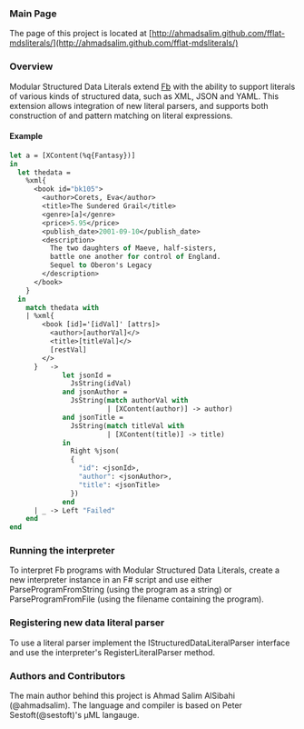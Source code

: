 ### Main Page
The page of this project is located at [http://ahmadsalim.github.com/fflat-mdsliterals/](http://ahmadsalim.github.com/fflat-mdsliterals/)

### Overview
Modular Structured Data Literals extend [Fb](http://ahmadsalim.github.com/fflat/) with the ability to support literals of various kinds of structured data, such as XML, JSON and YAML.
This extension allows integration of new literal parsers, and supports both construction of and pattern matching on literal expressions.

#### Example

```ocaml
let a = [XContent(%q{Fantasy})]
in
  let thedata =
    %xml{
      <book id="bk105">
        <author>Corets, Eva</author>
        <title>The Sundered Grail</title>
        <genre>[a]</genre>
        <price>5.95</price>
        <publish_date>2001-09-10</publish_date>
        <description>
          The two daughters of Maeve, half-sisters,
          battle one another for control of England. 
          Sequel to Oberon's Legacy
        </description>
      </book>
    }
  in
    match thedata with
    | %xml{
        <book [id]='[idVal]' [attrs]>
          <author>[authorVal]</>
          <title>[titleVal]</>
          [restVal]
        </>
      }   ->
             let jsonId = 
               JsString(idVal)
             and jsonAuthor = 
               JsString(match authorVal with 
                        | [XContent(author)] -> author)
             and jsonTitle = 
               JsString(match titleVal with 
                        | [XContent(title)] -> title)
             in
               Right %json(
               { 
                 "id": <jsonId>,
                 "author": <jsonAuthor>,
                 "title": <jsonTitle> 
               })
             end
      | _ -> Left "Failed"
    end
end
```

### Running the interpreter
To interpret Fb programs with Modular Structured Data Literals, create a new interpreter instance in an F# script and use either ParseProgramFromString (using the program as a string) or ParseProgramFromFile (using the filename containing the program).

### Registering new data literal parser
To use a literal parser implement the IStructuredDataLiteralParser interface and use the interpreter's RegisterLiteralParser method.

### Authors and Contributors
The main author behind this project is Ahmad Salim AlSibahi (@ahmadsalim).
The language and compiler is based on Peter Sestoft(@sestoft)'s µML langauge.
